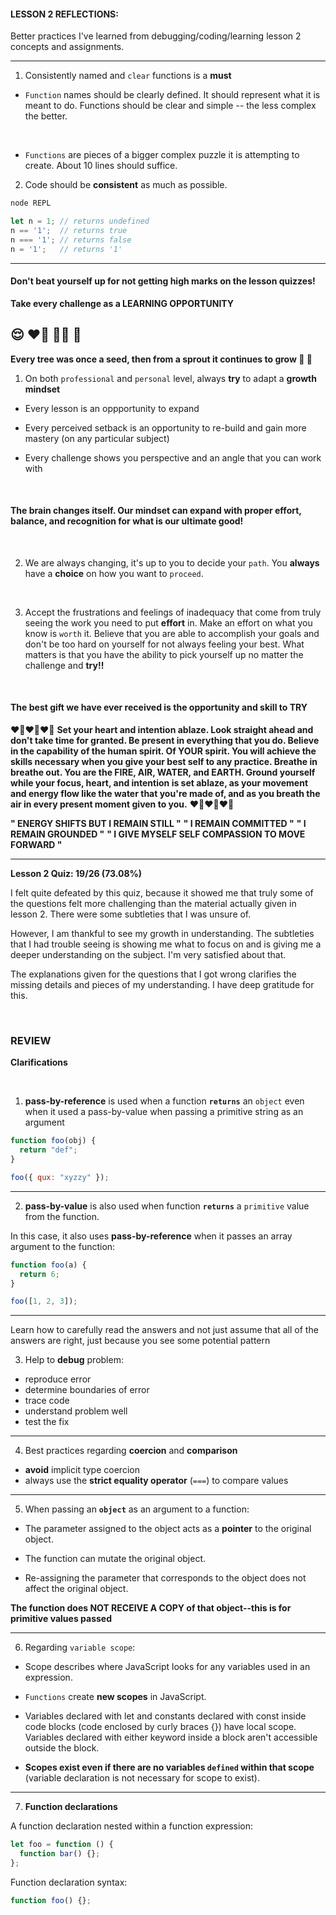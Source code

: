 #### LESSON 2 REFLECTIONS: ####

Better practices I've learned from debugging/coding/learning lesson 2 concepts and assignments.

___

1. Consistently named and `clear` functions is a **must**

- `Function` names should be clearly defined. It should represent what it is meant to do. Functions should be clear and simple -- the less complex the better. 

<br>

- `Functions` are pieces of a bigger complex puzzle it is attempting to create. About 10 lines should suffice.


2. Code should be **consistent** as much as possible. 


```javascript
node REPL

let n = 1; // returns undefined
n == '1';  // returns true
n === '1'; // returns false
n = '1';   // returns '1'

```

___

#### Don't beat yourself up for not getting high marks on the lesson quizzes! #### 

**Take every challenge as a LEARNING OPPORTUNITY**

## 😌 ❤️‍🔥 🙏🏼 🌱 ##

**Every tree was once a seed, then from a sprout it continues to grow 🌱 🌳**

1. On both `professional` and `personal` level, always **try** to adapt a **growth mindset**

  - Every lesson is an oppportunity to expand

  - Every perceived setback is an opportunity to re-build and gain more mastery (on any particular subject)

  - Every challenge shows you perspective and an angle that you can work with

<br>

#### The brain changes itself. Our mindset can expand with proper effort, balance, and recognition for what is our ultimate good! ####

<br>

2. We are always changing, it's up to you to decide your `path`. You **always** have a **choice** on how you want to `proceed`. 

<br>

3. Accept the frustrations and feelings of inadequacy that come from truly seeing the work you need to put **effort** in. Make an effort on what you know is `worth` it. Believe that you are able to accomplish your goals and don't be too hard on yourself for not always feeling your best. What matters is that you have the ability to pick yourself up no matter the challenge and **try!!**

<br>

#### The best gift we have ever received is the opportunity and skill to TRY ####

❤️‍🔥❤️‍🔥❤️‍🔥 **Set your heart and intention ablaze. Look straight ahead and don't take time for granted. Be present in everything that you do. Believe in the capability of the human spirit. Of YOUR spirit. You will achieve the skills necessary when you give your best self to any practice. Breathe in breathe out. You are the FIRE, AIR, WATER, and EARTH. Ground yourself while your focus, heart, and intention is set ablaze, as your movement and energy flow like the water that you're made of, and as you breath the air in every present moment given to you.** ❤️‍🔥❤️‍🔥❤️‍🔥

**" ENERGY SHIFTS BUT I REMAIN STILL "**
**" I REMAIN COMMITTED "**
**" I REMAIN GROUNDED "**
**" I GIVE MYSELF SELF COMPASSION TO MOVE FORWARD "**

___

**Lesson 2 Quiz: 19/26 (73.08%)**

I felt quite defeated by this quiz, because it showed me that truly some of the questions felt more challenging than the material actually given in lesson 2. There were some subtleties that I was unsure of. 

However, I am thankful to see my growth in understanding. The subtleties that I had trouble seeing is showing me what to focus on and is giving me a deeper understanding on the subject. I'm very satisfied about that. 

The explanations given for the questions that I got wrong clarifies the missing details and pieces of my understanding. I have deep gratitude for this.


<br>

### REVIEW ###

**Clarifications**

<br>

1. **pass-by-reference** is used when a function **`returns`** an `object` even when it used a pass-by-value when passing a primitive string as an argument

```javascript
function foo(obj) {
  return "def";
}

foo({ qux: "xyzzy" });
```

___

2. **pass-by-value** is also used when function **`returns`** a `primitive` value from the function. 

In this case, it also uses **pass-by-reference** when it passes an array argument to the function:

```javascript
function foo(a) {
  return 6;
}

foo([1, 2, 3]);
```

___

Learn how to carefully read the answers and not just assume that all of the answers are right, just because you see some potential pattern 

3. Help to **debug** problem:

- reproduce error
- determine boundaries of error
- trace code
- understand problem well
- test the fix

___

4. Best practices regarding **coercion** and **comparison**

- **avoid** implicit type coercion
- always use the **strict equality operator** (`===`) to compare values

___

5. When passing an **`object`** as an argument to a function:

- The parameter assigned to the object acts as a **pointer** to the original object.

- The function can mutate the original object.

- Re-assigning the parameter that corresponds to the object does not affect the original object.

**The function does NOT RECEIVE A COPY of that object--this is for primitive values passed**

___

6. Regarding `variable scope`:

- Scope describes where JavaScript looks for any variables used in an expression.

- `Functions` create **new scopes** in JavaScript.

- Variables declared with let and constants declared with const inside code blocks (code enclosed by curly braces {}) have local scope. Variables declared with either keyword inside a block aren't accessible outside the block.

- **Scopes exist even if there are no variables `defined` within that scope** (variable declaration is not necessary for scope to exist).

___

7. **Function declarations**

A function declaration nested within a function expression:

```javascript
let foo = function () {
  function bar() {};  
};
```

Function declaration syntax:

```javascript
function foo() {};
```

